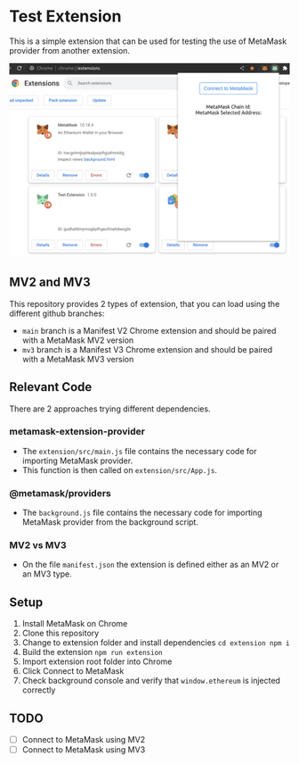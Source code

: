 # Test Extension
This is a simple extension that can be used for testing the use of MetaMask provider from another extension.

![popup](./images/popup.png)

## MV2 and MV3
This repository provides 2 types of extension, that you can load using the different github branches:
- `main` branch is a Manifest V2 Chrome extension and should be paired with a MetaMask MV2 version
- `mv3` branch is a Manifest V3 Chrome extension and should be paired with a MetaMask MV3 version

## Relevant Code
There are 2 approaches trying different dependencies.

### metamask-extension-provider
- The `extension/src/main.js` file contains the necessary code for importing MetaMask provider.
- This function is then called on `extension/src/App.js`.

### @metamask/providers
- The `background.js` file contains the necessary code for importing MetaMask provider from the background script.

### MV2 vs MV3
- On the file `manifest.json` the extension is defined either as an MV2 or an MV3 type.

## Setup
1. Install MetaMask on Chrome
2. Clone this repository
3. Change to extension folder and install dependencies `cd extension npm i`
4. Build the extension `npm run extension`
5. Import extension root folder into Chrome
6. Click Connect to MetaMask
7. Check background console and verify that `window.ethereum` is injected correctly

## TODO
- [ ] Connect to MetaMask using MV2
- [ ] Connect to MetaMask using MV3